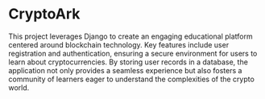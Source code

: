 # CryptoArk
This project leverages Django to create an engaging educational platform centered around blockchain technology. Key features include user registration and authentication, ensuring a secure environment for users to learn about cryptocurrencies. By storing user records in a database, the application not only provides a seamless experience but also fosters a community of learners eager to understand the complexities of the crypto world.
